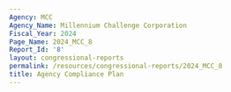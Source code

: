 ```yaml
---
Agency: MCC
Agency_Name: Millennium Challenge Corporation
Fiscal_Year: 2024
Page_Name: 2024_MCC_8
Report_Id: '8'
layout: congressional-reports
permalink: /resources/congressional-reports/2024_MCC_8
title: Agency Compliance Plan
---
```

